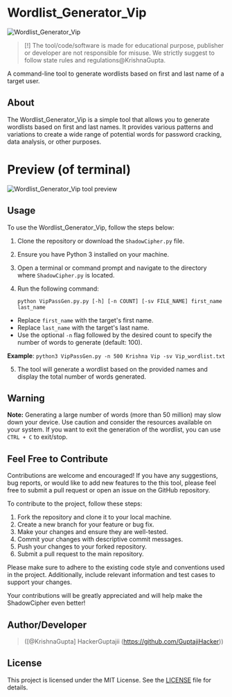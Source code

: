 # Wordlist_Generator_Vip
![Wordlist_Generator_Vip]()
> [!] The tool/code/software is made for educational purpose, publisher or developer are not responsible for misuse. We strictly suggest to follow state rules and regulations@KrishnaGupta.
 
A command-line tool to generate wordlists based on first and last name of a target user.

## About

The Wordlist_Generator_Vip is a simple tool that allows you to generate wordlists based on first and last names. It provides various patterns and variations to create a wide range of potential words for password cracking, data analysis, or other purposes.

# Preview (of terminal)
![Wordlist_Generator_Vip tool preview](![Screenshot_2024_0217_195243](https://github.com/GuptajiiHacker/Wordlist_Generator_Vip/assets/155041576/e82a0b58-848c-4a5f-9ac7-746f838325fd)
)

## Usage

To use the Wordlist_Generator_Vip, follow the steps below:

1. Clone the repository or download the `ShadowCipher.py` file.
2. Ensure you have Python 3 installed on your machine.
3. Open a terminal or command prompt and navigate to the directory where `ShadowCipher.py` is located.
4. Run the following command:

   ``
   python VipPassGen.py.py [-h] [-n COUNT] [-sv FILE_NAME] first_name last_name
``
-   Replace `first_name` with the target's first name.
-   Replace `last_name` with the target's last name.
-   Use the optional `-n` flag followed by the desired count to specify the number of words to generate (default: 100).

**Example**:
`python3 VipPassGen.py -n 500 Krishna Vip -sv Vip_wordlist.txt` 

5.  The tool will generate a wordlist based on the provided names and display the total number of words generated.

## Warning

**Note:** Generating a large number of words (more than 50 million) may slow down your device. Use caution and consider the resources available on your system. If you want to exit the generation of the wordlist, you can use `CTRL + C` to exit/stop.

## Feel Free to Contribute

Contributions are welcome and encouraged! If you have any suggestions, bug reports, or would like to add new features to the this tool, please feel free to submit a pull request or open an issue on the GitHub repository.

To contribute to the project, follow these steps:

1. Fork the repository and clone it to your local machine.
2. Create a new branch for your feature or bug fix.
3. Make your changes and ensure they are well-tested.
4. Commit your changes with descriptive commit messages.
5. Push your changes to your forked repository.
6. Submit a pull request to the main repository.

Please make sure to adhere to the existing code style and conventions used in the project. Additionally, include relevant information and test cases to support your changes.

Your contributions will be greatly appreciated and will help make the ShadowCipher even better!

## Author/Developer
> ([@KrishnaGupta] HackerGuptajii (https://github.com/GuptajiHacker))

## License

This project is licensed under the MIT License. See the [LICENSE](https://github.com/GuptajiHacker/Wordlist_Generator_Vip/blob/main/LICENSE) file for details.
